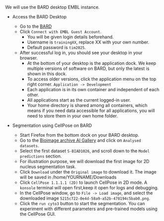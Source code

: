 We will use the BARD desktop EMBL instance.

- Access the BARD Desktop
    - Go to the [BARD](https://bard-external.embl.de)
    - Click `Connect with EMBL Guest Account`.
        - You will be given login details beforehand.
        - Username is `trainingXX`, replace XX with your own number.
        - Default password is `tim2025`.
    - After successful log in, you should see your desktop in your browser.
        - At the bottom of your desktop is the application dock. We keep multiple versions of software on BARD, but only the latest is shown in this dock.
        - To access older versions, click the application menu on the top right corner. `Application -> Development`
        - Each application is in its own container and independent of each other.
        - All applications start as the current logged-in user.
        - Your home directory is shared among all containers, which means if you need data accessible for all applications, you will need to store them in your own home folder.

- Segmentation using CellPose on BARD
    - Start Firefox from the bottom dock on your BARD desktop.
    - Go to the [Bioimage archive AI Gallery](https://www.ebi.ac.uk/bioimage-archive/galleries/ai-galleries/) and click on `Analysed datasets`.
    - Select the first dataset `S-BIAD1026`, and scroll down to the `Model predictions` section.
    - For illustration purpose, we will download the first image for 2D nucleus segmentation task. 
    - Click `Download` under the `Original image` to download it. The image will be saved in /home/YOURNAME/Downloads
    - Click `CellPose 1.1.1.1 (2D)` to launch CellPose in 2D mode. A `konsole` terminal will open first,keep it open for logs and debugging.
    - In the CellPose window, go to `File -> Load image`, and select the downloaded image `5215c722-0e4d-58a9-a52b-478194c5bab0.png`.
    - Click the `run cyto3` button to start the segmentation. You can experiment with different parameters and pre-trained models using the CellPose GUI.
  
